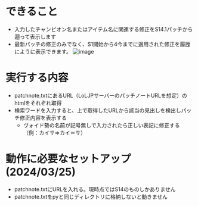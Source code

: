 # できること
- 入力したチャンピオン名またはアイテム名に関連する修正をS14.1パッチから遡って表示します
- 最新パッチの修正のみでなく、S1開始から4今までに適用された修正を履歴にように表示できます。
![image](https://github.com/Shounen-Bob/patchnotesearcher_lol/assets/164868616/84d125a3-d3cf-476a-bba0-bd11c8d14fd9)

  
# 実行する内容
- patchnote.txtにあるURL（LoLJPサーバーのパッチノートURLを想定）のhtmlをそれぞれ取得
- 検索ワードを入力すると、上で取得したURLから該当の見出しを検出しパッチ修正内容を表示する
  - ヴォイド勢の名前が記号無しで入力されたら正しい表記に修正する（例：カイサ⇒カイ＝サ）
# 動作に必要なセットアップ(2024/03/25)
- patchnote.txtにURLを入れる。現時点ではS14のものしかありません
- patchnote.txtをpyと同じディレクトリに格納しないと動きません
